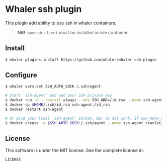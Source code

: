 # Whaler ssh plugin

This plugin add ability to use ssh in whaler containers.

> **NB!** `openssh-client` must be installed inside container.

## Install

```sh
$ whaler plugins:install https://github.com/whaler/whaler-ssh-plugin
```

## Configure

```sh
$ whaler vars:set SSH_AUTH_SOCK /.ssh/agent

# Start `ssh-agent` and add your SSH private key
$ docker run -d --restart always --env SSH_ADD=/id_rsa --name ssh-agent cravler/ssh-agent
$ docker cp $HOME/.ssh/id_rsa ssh-agent:/id_rsa
$ docker restart ssh-agent

# Or bind your local `ssh-agent` socket. NB! do not work, if SSH_AUTH_SOCK changes
$ docker create -v $SSH_AUTH_SOCK:/.ssh/agent --name ssh-agent cravler/ssh-agent /bin/true
```

## License

This software is under the MIT license. See the complete license in:

```
LICENSE
```
